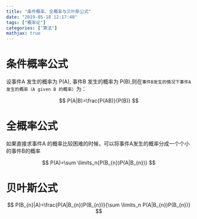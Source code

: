 ```yaml
---
title: "条件概率、全概率与贝叶斯公式"
date: "2019-05-18 12:17:40"
tags: ["概率论"]
categories: ["算法"]
mathjax: true
---
```


# 条件概率公式

设事件A 发生的概率为 P(A), 事件B 发生的概率为 P(B),则在``事件B发生的情况下事件A发生的概率（A given B 的概率）``为：

$$ P(A|B)=\frac{P(AB)}{P(B)} $$

# 全概率公式
如果直接求事件A 的概率比较困难的时候，可以将事件A发生的概率分成一个个小的事件B的概率

$$ P(A)=\sum \limits_n{P(B_{n})P(A|B_{n})} $$

# 贝叶斯公式

$$ P(B_{n}|A)=\frac{P(A|B_{n})P(B_{n})}{\sum \limits_n P(A|B_{n})P(B_{n})} $$
